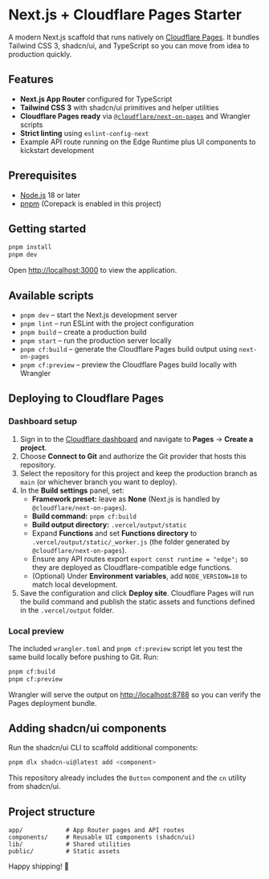 # Next.js + Cloudflare Pages Starter

A modern Next.js scaffold that runs natively on [Cloudflare Pages](https://developers.cloudflare.com/pages/). It bundles Tailwind CSS 3, shadcn/ui, and TypeScript so you can move from idea to production quickly.

## Features

- **Next.js App Router** configured for TypeScript
- **Tailwind CSS 3** with shadcn/ui primitives and helper utilities
- **Cloudflare Pages ready** via [`@cloudflare/next-on-pages`](https://github.com/cloudflare/next-on-pages) and Wrangler scripts
- **Strict linting** using `eslint-config-next`
- Example API route running on the Edge Runtime plus UI components to kickstart development

## Prerequisites

- [Node.js](https://nodejs.org/) 18 or later
- [pnpm](https://pnpm.io/) (Corepack is enabled in this project)

## Getting started

```bash
pnpm install
pnpm dev
```

Open <http://localhost:3000> to view the application.

## Available scripts

- `pnpm dev` – start the Next.js development server
- `pnpm lint` – run ESLint with the project configuration
- `pnpm build` – create a production build
- `pnpm start` – run the production server locally
- `pnpm cf:build` – generate the Cloudflare Pages build output using `next-on-pages`
- `pnpm cf:preview` – preview the Cloudflare Pages build locally with Wrangler

## Deploying to Cloudflare Pages

### Dashboard setup

1. Sign in to the [Cloudflare dashboard](https://dash.cloudflare.com/) and navigate to **Pages** → **Create a project**.
2. Choose **Connect to Git** and authorize the Git provider that hosts this repository.
3. Select the repository for this project and keep the production branch as `main` (or whichever branch you want to deploy).
4. In the **Build settings** panel, set:
   - **Framework preset:** leave as **None** (Next.js is handled by `@cloudflare/next-on-pages`).
   - **Build command:** `pnpm cf:build`
   - **Build output directory:** `.vercel/output/static`
   - Expand **Functions** and set **Functions directory** to `.vercel/output/static/_worker.js` (the folder generated by `@cloudflare/next-on-pages`).
   - Ensure any API routes export `export const runtime = "edge";` so they are deployed as Cloudflare-compatible edge functions.
   - (Optional) Under **Environment variables**, add `NODE_VERSION=18` to match local development.
5. Save the configuration and click **Deploy site**. Cloudflare Pages will run the build command and publish the static assets and functions defined in the `.vercel/output` folder.

### Local preview

The included `wrangler.toml` and `pnpm cf:preview` script let you test the same build locally before pushing to Git. Run:

```bash
pnpm cf:build
pnpm cf:preview
```

Wrangler will serve the output on <http://localhost:8788> so you can verify the Pages deployment bundle.

## Adding shadcn/ui components

Run the shadcn/ui CLI to scaffold additional components:

```bash
pnpm dlx shadcn-ui@latest add <component>
```

This repository already includes the `Button` component and the `cn` utility from shadcn/ui.

## Project structure

```
app/            # App Router pages and API routes
components/     # Reusable UI components (shadcn/ui)
lib/            # Shared utilities
public/         # Static assets
```

Happy shipping! 🚀
